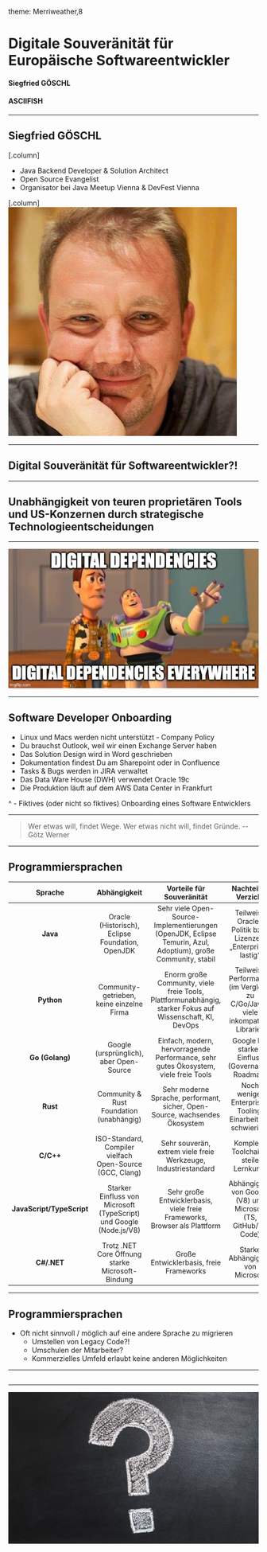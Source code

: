 theme: Merriweather,8

# Digitale Souveränität für Europäische Softwareentwickler

#### Siegfried GÖSCHL

#### ASCIIFISH

--- 

## Siegfried GÖSCHL

[.column]

* Java Backend Developer & Solution Architect
* Open Source Evangelist
* Organisator bei Java Meetup Vienna & DevFest Vienna

[.column]
![inline](./images/portrait.jpg)

---

## Digital Souveränität für Softwareentwickler?!

---

## Unabhängigkeit von teuren proprietären Tools und US-Konzernen durch strategische Technologieentscheidungen

---

![](./images/digitial-dependencies-everywhere.jpg)

---

## Software Developer Onboarding

* Linux und Macs werden nicht unterstützt - Company Policy
* Du brauchst Outlook, weil wir einen Exchange Server haben
* Das Solution Design wird in Word geschrieben
* Dokumentation findest Du am Sharepoint oder in Confluence
* Tasks & Bugs werden in JIRA verwaltet
* Das Data Ware House (DWH) verwendet Oracle 19c
* Die Produktion läuft auf dem AWS Data Center in Frankfurt

^ - Fiktives (oder nicht so fiktives) Onboarding eines Software Entwicklers

---

> Wer etwas will, findet Wege. Wer etwas nicht will, findet Gründe.
> -- Götz Werner

---

## Programmiersprachen

|        **Sprache**        |                          **Abhängigkeit**                           |                                        **Vorteile für Souveränität**                                         |                            **Nachteile / Verzicht**                             |
|:-------------------------:|:-------------------------------------------------------------------:|:------------------------------------------------------------------------------------------------------------:|:-------------------------------------------------------------------------------:|
|         **Java**          |          Oracle (Historisch), Eclipse Foundation, OpenJDK           | Sehr viele Open-Source-Implementierungen (OpenJDK, Eclipse Temurin, Azul, Adoptium), große Community, stabil |          Teilweise Oracle-Politik bzgl. Lizenzen, „Enterprise-lastig“           |
|        **Python**         |              Community-getrieben, keine einzelne Firma              |  Enorm große Community, viele freie Tools, Plattformunabhängig, starker Fokus auf Wissenschaft, KI, DevOps   | Teilweise Performance (im Vergleich zu C/Go/Java), viele inkompatible Libraries |
|      **Go (Golang)**      |               Google (ursprünglich), aber Open-Source               |             Einfach, modern, hervorragende Performance, sehr gutes Ökosystem, viele freie Tools              |                Google hat starken Einfluss (Governance, Roadmap)                |
|         **Rust**          |              Community & Rust Foundation (unabhängig)               |                 Sehr moderne Sprache, performant, sicher, Open-Source, wachsendes Ökosystem                  |            Noch weniger Enterprise-Tooling, Einarbeitung schwieriger            |
|         **C/C++**         |      ISO-Standard, Compiler vielfach Open-Source (GCC, Clang)       |                        Sehr souverän, extrem viele freie Werkzeuge, Industriestandard                        |                      Komplexe Toolchains, steile Lernkurve                      |
| **JavaScript/TypeScript** | Starker Einfluss von Microsoft (TypeScript) und Google (Node.js/V8) |                  Sehr große Entwicklerbasis, viele freie Frameworks, Browser als Plattform                   |         Abhängigkeit von Google (V8) und Microsoft (TS, GitHub/VS Code)         |
|        **C#/.NET**        |          Trotz .NET Core Öffnung starke Microsoft-Bindung           |                                   Große Entwicklerbasis, freie Frameworks                                    |                        Starke Abhängigkeit von Microsoft                        |

---

## Programmiersprachen

* Oft nicht sinnvoll / möglich auf eine andere Sprache zu migrieren
  * Umstellen von Legacy Code?!
  * Umschulen der Mitarbeiter?
  * Kommerzielles Umfeld erlaubt keine anderen Möglichkeiten

---

## 


---
![](./images/questions-and-answers.jpg)

